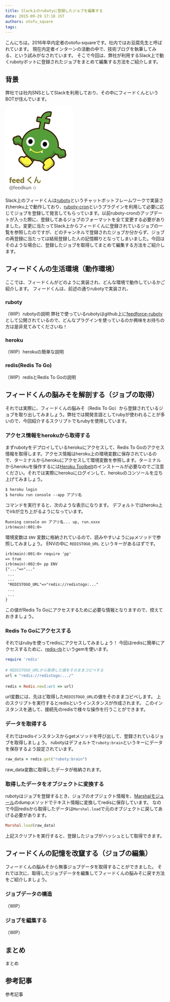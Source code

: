 ```yaml
---
title: Slack上のrubotyに登録したジョブを編集する
date: 2015-09-29 17:18 JST
authors: otofu_square
tags:
---
```


こんにちは。2016年卒内定者のotofu-squareです。社内ではお豆腐先生と呼ばれています。
現在内定者インターンの活動の中で、技術ブログを執筆してみる、という試みがなされています。
そこで今回は、弊社が利用するSlack上で動くrubotyボットに登録されたジョブをまとめて編集する方法をご紹介します。

<!--more-->

## 背景

弊社では社内SNSとしてSlackを利用しており、その中にフィードくんというBOTが住んでいます。

![Slack上に住んでいる弊社マスコットキャラクター「フィードくん」](/images/2015/09/feedkun.png)

Slack上のフィードくんは[ruboty](https://github.com/r7kamura/ruboty)というチャットボットフレームワークで実装されheroku上で動作しており、[ruboty-cron](https://github.com/r7kamura/ruboty-cron)というプラグインを利用して必要に応じてジョブを登録して発言してもらっています。以前ruboty-cronのアップデートが入った際に、登録してあるジョブのフォーマットを全て変更する必要がありました。変更に当たってSlack上からフィードくんに登録されているジョブの一覧を参照したのですが、どのチャンネルで登録されたジョブか分からず、ジョブの再登録に当たっては結局登録した人の記憶頼りとなってしまいました。今回はそのような場合に、登録したジョブを取得してまとめて編集する方法をご紹介します。

## フィードくんの生活環境（動作環境）

ここでは、フィードくんがどのように実装され、どんな環境で動作しているかご紹介します。
フィードくんは、前述の通りrubotyで実装され、

### ruboty

（WIP）rubotyの説明
弊社で使っているrubotyはgithub上に[feedforce-ruboty](https://github.com/feedforce/feedforce-ruboty)として公開されているので、どんなプラグインを使っているのか興味をお持ちの方は是非見てみてくださいね！

### heroku

（WIP）herokuの簡単な説明

### redis(Redis To Go)

（WIP）redisとRedis To Goの説明

## フィードくんの脳みそを解剖する（ジョブの取得）

それでは実際に、フィードくんの脳みそ（Redis To Go）から登録されているジョブを取り出してみましょう。弊社では開発言語としてrubyが使われることが多いので、今回紹介するスクリプトでもrubyを使用しています。

### アクセス情報をherokuから取得する

まずrubotyをデプロイしているherokuにアクセスして、Redis To Goのアクセス情報を取得します。アクセス情報はheroku上の環境変数に保存されているので、ターミナルからherokuにアクセスして環境変数を参照します。ターミナルからherokuを操作するには[Heroku Toolbelt](https://toolbelt.heroku.com)のインストールが必要なのでご注意ください。それでは実際にherokuにログインして、herokuのコンソールを立ち上げてみましょう。

```
$ heroku login
$ heroku run console --app アプリ名
```

コマンドを実行すると、次のような表示になります。
デフォルトではheroku上でirbが立ち上がるようになっています。

```
Running console on アプリ名... up, run.xxxx
irb(main):001:0>
```

環境変数は `ENV` 変数に格納されているので、読みやすいように`pp`メソッドで参照してみましょう。
ENVの中に `REDISTOGO_URL` というキーがあるはずです。

```terminal
irb(main):001:0> require 'pp'
=> true
irb(main):002:0> pp ENV
{"..."=>"..."
 ...
 ...
 "REDISTOGO_URL"=>"redis://redistogo:..."
 ...
 ...
}
```

この値がRedis To Goにアクセスするために必要な情報となりますので、控えておきましょう。

### Redis To Goにアクセスする

それではrubyを使ってredisにアクセスしてみましょう！
今回はredisに簡単にアクセスするために、[redis-rb](https://github.com/redis/redis-rb)というgemを使います。

```ruby
require 'redis'

# REDISTOGO_URLから取得した値をそのままコピペする
url = "redis://redistogo:.../"

redis = Redis.new(:url => url)
```

url変数には、先ほど取得した`REDISTOGO_URL`の値をそのままコピペします。
上のスクリプトを実行するとredisというインスタンスが作成されます。
このインスタンスを通して、接続先のredisで様々な操作を行うことができます。

### データを取得する

それではredisインスタンスからgetメソッドを呼び出して、登録されているジョブを取得しましょう。
rubotyはデフォルトで`ruboty:brain`というキーにデータを保存するよう設定されています。

```ruby
raw_data = redis.get("ruboty:brain")
```

raw_data変数に取得したデータが格納されます。

### 取得したデータをオブジェクトに変換する

rubotyはジョブを登録するとき、ジョブのオブジェクト情報を、[Marshalモジュール](http://rurema.clear-code.com/2.2.0/class/Marshal.html)のdumpメソッドでテキスト情報に変換してredisに保存しています。
なので今回redisから取得したデータは`Marshal.load`で元のオブジェクトに戻してあげる必要があります。

```ruby
Marshal.load(raw_data)
```

上記スクリプトを実行すると、登録したジョブがハッシュとして取得できます。

## フィードくんの記憶を改竄する（ジョブの編集）

フィードくんの脳みそから無事ジョブデータを取得することができました。
それでは次に、取得したジョブデータを編集してフィードくんの脳みそに戻す方法をご紹介しましょう。

### ジョブデータの構造

（WIP）

### ジョブを編集する

（WIP）

## まとめ

まとめ

## 参考記事

参考記事

